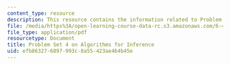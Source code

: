 ```yaml
---
content_type: resource
description: This resource contains the information related to Problem Set 4.
file: /media/https%3A/open-learning-course-data-rc.s3.amazonaws.com/6-438-algorithms-for-inference-fall-2014/efb863276897993c8a55423ae464b45e_MIT6_438F14_ps4.pdf
file_type: application/pdf
resourcetype: Document
title: Problem Set 4 on Algorithms for Inference
uid: efb86327-6897-993c-8a55-423ae464b45e
---
```

